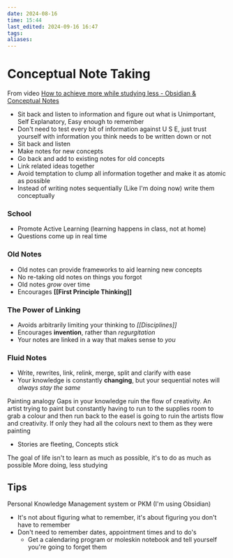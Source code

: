 ```yaml
---
date: 2024-08-16
time: 15:44
last_edited: 2024-09-16 16:47
tags: 
aliases: 
---
```

# Conceptual Note Taking
From video [How to achieve more while studying less - Obsidian & Conceptual Notes](https://www.youtube.com/watch?v=MYJsGksojms&list=WL&index=17)

- Sit back and listen to information and figure out what is Unimportant, Self Explanatory, Easy enough to remember
- Don't need to test every bit of information against U S E, just trust yourself with information you think needs to be written down or not
- Sit back and listen
- Make notes for new concepts
- Go back and add to existing notes for old concepts
- Link related ideas together
- Avoid temptation to clump all information together and make it as atomic as possible
- Instead of writing notes sequentially (Like I'm doing now) write them conceptually

### School
- Promote Active Learning (learning happens in class, not at home)
- Questions come up in real time

### Old Notes
- Old notes can provide frameworks to aid learning new concepts
- No re-taking old notes on things you forgot
- Old notes *grow* over time
- Encourages **[[First Principle Thinking]]**

### The Power of Linking
- Avoids arbitrarily limiting your thinking to *[[Disciplines]]*
- Encourages **invention**, rather than *regurgitation*
- Your notes are linked in a way that makes sense to *you*

### Fluid Notes
- Write, rewrites, link, relink, merge, split and clarify with ease
- Your knowledge is constantly **changing**, but your sequential notes will *always stay the same*

Painting analogy
Gaps in your knowledge ruin the flow of creativity. An artist trying to paint but constantly having to run to the supplies room to grab a colour and then run back to the easel is going to ruin the artists flow and creativity. If only they had all the colours next to them as they were painting
- Stories are fleeting, Concepts stick

The goal of life isn't to learn as much as possible, it's to do as much as possible
More doing, less studying

## Tips
Personal Knowledge Management system or PKM (I'm using Obsidian)
- It's not about figuring what to remember, it's about figuring you don't have to remember
- Don't need to remember dates, appointment times and to do's
	- Get a calendaring program or moleskin notebook and tell yourself you're going to forget them
